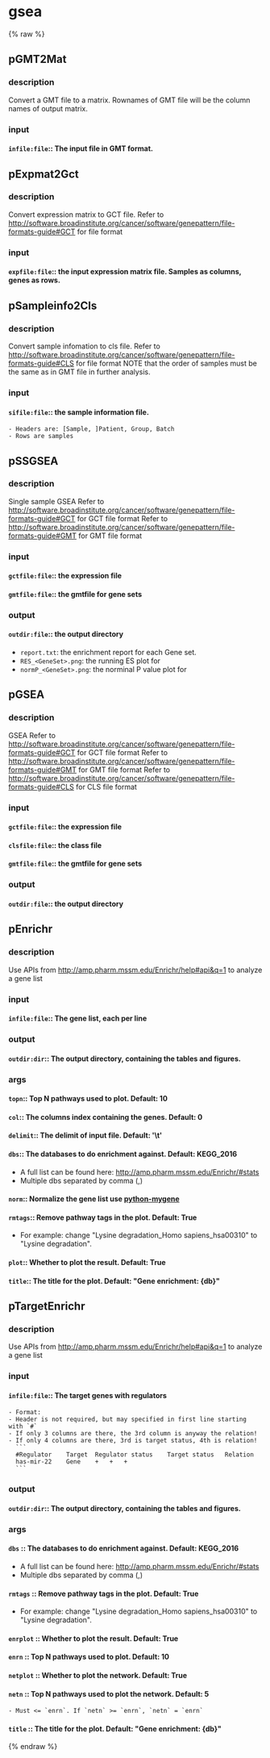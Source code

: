 # gsea
<!-- toc -->
{% raw %}

## pGMT2Mat

### description
Convert a GMT file to a matrix.
Rownames of GMT file will be the column names of output matrix.

### input
#### `infile:file`:: The input file in GMT format.  

## pExpmat2Gct

### description
Convert expression matrix to GCT file.
Refer to http://software.broadinstitute.org/cancer/software/genepattern/file-formats-guide#GCT for file format

### input
#### `expfile:file`:: the input expression matrix file. Samples as columns, genes as rows.  

## pSampleinfo2Cls

### description
Convert sample infomation to cls file.
Refer to http://software.broadinstitute.org/cancer/software/genepattern/file-formats-guide#CLS for file format
NOTE that the order of samples must be the same as in GMT file in further analysis.

### input
#### `sifile:file`:: the sample information file.  
	- Headers are: [Sample, ]Patient, Group, Batch
	- Rows are samples

## pSSGSEA

### description
Single sample GSEA
Refer to http://software.broadinstitute.org/cancer/software/genepattern/file-formats-guide#GCT for GCT file format
Refer to http://software.broadinstitute.org/cancer/software/genepattern/file-formats-guide#GMT for GMT file format

### input
#### `gctfile:file`:: the expression file  
#### `gmtfile:file`:: the gmtfile for gene sets  

### output
#### `outdir:file`:: the output directory  
- `report.txt`: the enrichment report for each Gene set.
- `RES_<GeneSet>.png`: the running ES plot for <GeneSet>
- `normP_<GeneSet>.png`: the norminal P value plot for <GeneSet>

## pGSEA

### description
GSEA
Refer to http://software.broadinstitute.org/cancer/software/genepattern/file-formats-guide#GCT for GCT file format
Refer to http://software.broadinstitute.org/cancer/software/genepattern/file-formats-guide#GMT for GMT file format
Refer to http://software.broadinstitute.org/cancer/software/genepattern/file-formats-guide#CLS for CLS file format

### input
#### `gctfile:file`:: the expression file  
#### `clsfile:file`:: the class file  
#### `gmtfile:file`:: the gmtfile for gene sets  

### output
#### `outdir:file`:: the output directory  

## pEnrichr

### description
Use APIs from http://amp.pharm.mssm.edu/Enrichr/help#api&q=1 to analyze a gene list

### input
#### `infile:file`:: The gene list, each per line  

### output
#### `outdir:dir`::  The output directory, containing the tables and figures.  

### args
#### `topn`:: Top N pathways used to plot. Default: 10  
#### `col`:: The columns index containing the genes. Default: 0  
#### `delimit`:: The delimit of input file. Default: '\\t'  
#### `dbs`::  The databases to do enrichment against. Default: KEGG_2016  
  - A full list can be found here: http://amp.pharm.mssm.edu/Enrichr/#stats
  - Multiple dbs separated by comma (,)
#### `norm`:: Normalize the gene list use [python-mygene](https://pypi.python.org/pypi/mygene/3.0.0)  
#### `rmtags`:: Remove pathway tags in the plot. Default: True  
  - For example: change "Lysine degradation_Homo sapiens_hsa00310" to "Lysine degradation".
#### `plot`:: Whether to plot the result. Default: True  
#### `title`:: The title for the plot. Default: "Gene enrichment: {db}"  

## pTargetEnrichr

### description
Use APIs from http://amp.pharm.mssm.edu/Enrichr/help#api&q=1 to analyze a gene list

### input
#### `infile:file`:: The target genes with regulators  
	- Format:
	- Header is not required, but may specified in first line starting with `#`
	- If only 3 columns are there, the 3rd column is anyway the relation!
	- If only 4 columns are there, 3rd is target status, 4th is relation!
	  ```
	  #Regulator	Target	Regulator status	Target status	Relation
	  has-mir-22	Gene	+	+	+
	  ```

### output
#### `outdir:dir`::  The output directory, containing the tables and figures.  

### args
#### `dbs`       :: The databases to do enrichment against. Default: KEGG_2016  
  - A full list can be found here: http://amp.pharm.mssm.edu/Enrichr/#stats
  - Multiple dbs separated by comma (,)
#### `rmtags`    :: Remove pathway tags in the plot. Default: True  
  - For example: change "Lysine degradation_Homo sapiens_hsa00310" to "Lysine degradation".
#### `enrplot`   :: Whether to plot the result. Default: True  
#### `enrn`      :: Top N pathways used to plot. Default: 10  
#### `netplot`   :: Whether to plot the network. Default: True  
#### `netn`      :: Top N pathways used to plot the network. Default: 5  
	- Must <= `enrn`. If `netn` >= `enrn`, `netn` = `enrn`
#### `title`     :: The title for the plot. Default: "Gene enrichment: {db}"  
{% endraw %}
